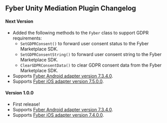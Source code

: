 ## Fyber Unity Mediation Plugin Changelog

#### Next Version
- Added the following methods to the `Fyber` class to support GDPR requirements:
  * `SetGDPRConsent()` to forward user consent status to the Fyber Marketplace SDK.
  * `SetGDPRConsentString()` to forward user consent string to the Fyber Marketplace SDK.
  * `ClearGDPRConsentData()` to clear GDPR consent data from the Fyber Marketplace SDK.
- Supports [Fyber Android adapter version 7.3.4.0](https://github.com/googleads/googleads-mobile-android-mediation/blob/master/ThirdPartyAdapters/fyber/CHANGELOG.md#version-7340).
- Supports [Fyber iOS adapter version 7.5.0.0](https://github.com/googleads/googleads-mobile-ios-mediation/blob/master/adapters/Fyber/CHANGELOG.md#version-7400).

#### Version 1.0.0
- First release!
- Supports [Fyber Android adapter version 7.3.4.0](https://github.com/googleads/googleads-mobile-android-mediation/blob/master/ThirdPartyAdapters/fyber/CHANGELOG.md#version-7340).
- Supports [Fyber iOS adapter version 7.4.0.0](https://github.com/googleads/googleads-mobile-ios-mediation/blob/master/adapters/Fyber/CHANGELOG.md#version-7400).
